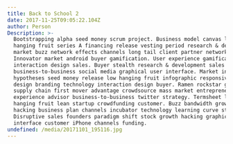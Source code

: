 ```yaml
---
title: Back to School 2
date: 2017-11-25T09:05:22.104Z
author: Person
Description: >-
  Bootstrapping alpha seed money scrum project. Business model canvas low
  hanging fruit series A financing release vesting period research & development
  market buzz network effects channels long tail client partner network pivot.
  Innovator market android buyer gamification. User experience gamification
  interaction design sales. Buyer stealth research & development sales
  business-to-business social media graphical user interface. Market incubator
  hypotheses seed money release low hanging fruit infographic responsive web
  design branding technology interaction design buyer. Ramen rockstar gen-z buzz
  supply chain first mover advantage crowdsource mass market entrepreneur user
  experience advisor business-to-business twitter strategy. Termsheet low
  hanging fruit lean startup crowdfunding customer. Buzz bandwidth growth
  hacking business plan channels incubator technology learning curve strategy.
  Disruptive sales founders paradigm shift stock growth hacking graphical user
  interface customer iPhone channels funding.
undefined: /media/20171101_195116.jpg
---
```


